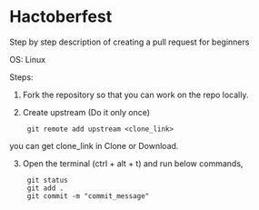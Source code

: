 # Hactoberfest
Step by step description of creating a pull request for beginners

OS: Linux

Steps:

1. Fork the repository so that you can work on the repo locally.

2. Create upstream (Do it only once) 

		git remote add upstream <clone_link>

you can get clone_link in Clone or Download.

3. Open the terminal (ctrl + alt + t) and run below commands, 

		git status 
		git add . 
		git commit -m "commit_message"

